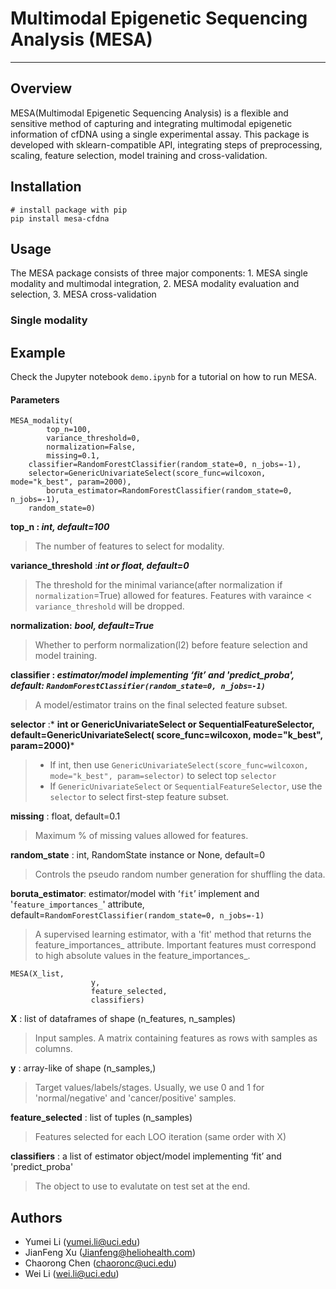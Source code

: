 # Multimodal Epigenetic Sequencing Analysis (MESA)

---

## Overview

MESA(Multimodal Epigenetic Sequencing Analysis) is a flexible and sensitive method of capturing and integrating multimodal epigenetic information of cfDNA using a single experimental assay. This package is developed with sklearn-compatible API, integrating steps of preprocessing, scaling, feature selection, model training and cross-validation.

## Installation

```
# install package with pip
pip install mesa-cfdna
```

## Usage

The MESA package consists of three major components: 1. MESA single modality and multimodal integration, 2. MESA modality evaluation and selection, 3. MESA cross-validation

### Single modality

## Example

Check the Jupyter notebook `demo.ipynb` for a tutorial on how to run MESA.

#### Parameters

```shell
MESA_modality(
        top_n=100,
        variance_threshold=0,
        normalization=False,
        missing=0.1,
	classifier=RandomForestClassifier(random_state=0, n_jobs=-1),
	selector=GenericUnivariateSelect(score_func=wilcoxon, mode="k_best", param=2000),
        boruta_estimator=RandomForestClassifier(random_state=0, n_jobs=-1),
	random_state=0)
```

**top_n : *int, default=100***

> The number of features to select for modality.

**variance_threshold** :***int or float, default=0***

> The threshold for the minimal variance(after normalization if `normalization`=True) allowed for features. Features with varaince < `variance_threshold` will be dropped.

**normalization:** ***bool, default=True***

> Whether to perform normalization(l2) before feature selection and model training.

**classifier : *estimator/model implementing ‘fit’ and 'predict_proba', default: `RandomForestClassifier(random_state=0, n_jobs=-1)`***

> A model/estimator trains on the final selected feature subset.

__selector__ :* **int or GenericUnivariateSelect or SequentialFeatureSelector, default=GenericUnivariateSelect( score_func=wilcoxon, mode="k_best", param=2000)***

> * If int, then use `GenericUnivariateSelect(score_func=wilcoxon, mode="k_best", param=selector)` to select top `selector`
> * If `GenericUnivariateSelect` or `SequentialFeatureSelector`, use the `selector` to select first-step feature subset.

__missing__ : float, default=0.1

> Maximum % of missing values allowed for features.

__random_state__ : int, RandomState instance or None, default=0

> Controls the pseudo random number generation for shuffling the data.

**boruta_estimator**: estimator/model with ‘`fit`’ implement and '`feature_importances_`' attribute, default=`RandomForestClassifier(random_state=0, n_jobs=-1)`

> A supervised learning estimator, with a 'fit' method that returns the feature_importances_ attribute. Important features must correspond to high absolute values in the feature_importances_.

```shell
MESA(X_list, 
                  y, 
                  feature_selected, 
                  classifiers)
```

__X__ : list of dataframes of shape (n_features, n_samples)

> Input samples.
> A matrix containing features as rows with samples as columns.

__y__ : array-like of shape (n_samples,)

> Target values/labels/stages. Usually, we use 0 and 1 for 'normal/negative' and 'cancer/positive' samples.

__feature_selected__ :  list of tuples (n_samples)

> Features selected for each LOO iteration (same order with X)

__classifiers__ : a list of estimator object/model implementing ‘fit’ and 'predict_proba'

> The object to use to evalutate on test set at the end.

## Authors

- Yumei Li (yumei.li@uci.edu)
- JianFeng Xu (Jianfeng@heliohealth.com)
- Chaorong Chen (chaoronc@uci.edu)
- Wei Li (wei.li@uci.edu)
